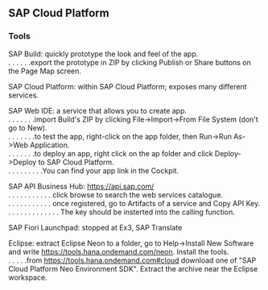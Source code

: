 ## SAP Cloud Platform

### Tools

SAP Build: quickly prototype the look and feel of the app.  
. . . . . .export the prototype in ZIP by clicking Publish or Share buttons on the Page Map screen.  

SAP Cloud Platform: within SAP Cloud Platform; exposes many different services.  

SAP Web IDE: a service that allows you to create app.  
. . . . . . .import Build's ZIP by clicking File->Import->From File System (don't go to New).  
. . . . . . .to test the app, right-click on the app folder, then Run->Run As->Web Application.  
. . . . . . .to deploy an app, right click on the ap folder and click Deploy->Deploy to SAP Cloud Platform.  
. . . . . . . . .You can find your app link in the Cockpit.  
             
             
SAP API Business Hub: https://api.sap.com/  
. . . . . . . . . . . click browse to search the web services catalogue.  
. . . . . . . . . . . once registered, go to Artifacts of a service and Copy API Key.  
. . . . . . . . . . . . . The key should be insterted into the calling function.  
                      
SAP Fiori Launchpad: stopped at Ex3, SAP Translate  

Eclipse: extract Eclipse Neon to a folder, go to Help->Install New Software and write https://tools.hana.ondemand.com/neon. Install the tools.  
. . . . .from https://tools.hana.ondemand.com#cloud download one of "SAP Cloud Platform Neo Environment SDK". Extract the archive near the Eclipse workspace.  
         